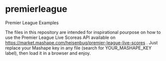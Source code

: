 # premierleague
Premier League Examples

The files in this repository are intended for inspirational pourpose on how to use the Premier League Live Scoreas API 
available on https://market.mashape.com/heisenbug/premier-league-live-scores .
Just replace your Mashape key in any file (search for YOUR_MASHAPE_KEY label), then load it in a browser and enjoy.
